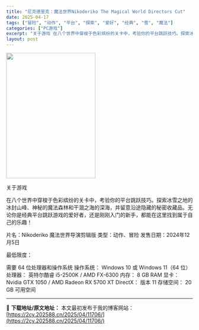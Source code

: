 ```yaml
---
title: "尼克德里克：魔法世界Nikoderiko The Magical World Directors Cut"
date: 2025-04-17
tags: ["冒险", "动作", "平台", "探索", "爱好", "经典", "雪", "魔法"]
categories: ["PC游戏"]
excerpt: "关于游戏 在八个世界中穿梭于色彩缤纷的关卡中，考验你的平台跳跃技巧。探索冰雪之地的冰封山峰、神秘的魔法森林和干涸之海的深海，并留意沿途隐藏的秘密收藏品。无论你是经典平台跳跃游戏的爱好者，还是刚刚入门的新手，都能在这里找到属于自己的乐趣！ 片名：Nikoderiko 魔法世界导演剪辑版 类型：动作、冒&hellip;"
layout: post
---
```


<img class="aligncenter size-full wp-image-11707" src="https://2cy.202588.cn/wp-content/uploads/2025/04/2025041707003295.jpg" alt="" width="241" height="339" />

关于游戏

在八个世界中穿梭于色彩缤纷的关卡中，考验你的平台跳跃技巧。探索冰雪之地的冰封山峰、神秘的魔法森林和干涸之海的深海，并留意沿途隐藏的秘密收藏品。无论你是经典平台跳跃游戏的爱好者，还是刚刚入门的新手，都能在这里找到属于自己的乐趣！

片名：Nikoderiko 魔法世界导演剪辑版
类型：动作、冒险
发售日期：2024年12月5日

最低限度：

需要 64 位处理器和操作系统
操作系统： Windows 10 或 Windows 11（64 位）
处理器： 英特尔酷睿 i5-2500K / AMD FX-6300
内存： 8 GB RAM
显卡： Nvidia GTX 1050 / AMD Radeon RX 5700 XT
DirectX： 版本 11
存储空间： 20 GB 可用空间

---
📖 **下载地址/原文地址：** 本文最初发布于我的博客网站：[https://2cy.202588.cn/2025/04/11706/](https://2cy.202588.cn/2025/04/11706/)
